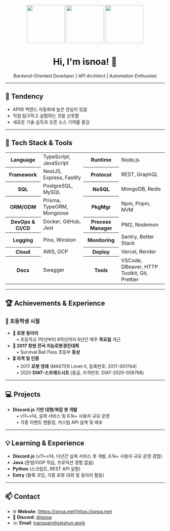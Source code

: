 <p align="center">
  <img src="https://github.com/isnoa/isnoa/assets/64823926/13011613-cd83-462e-a495-b0a560ed4463" height="120">
  <img src="https://github.com/isnoa/isnoa/assets/64823926/27cdfa4c-2fb9-4441-83d8-7942d234753d" height="120">
  <img src="attachment:image.png" height="120">
</p>

<h1 align="center">Hi, I'm <b>isnoa</b>! 👋</h1>
<p align="center"><i>Backend-Oriented Developer | API Architect | Automation Enthusiast</i></p>

---

## 🧩 Tendency

- API와 백엔드 자동화에 높은 관심이 있음
- 직접 탐구하고 실험하는 것을 선호함
- 새로운 기술 습득과 오픈 소스 기여를 즐김

---

## 🔧 Tech Stack & Tools

<table align="center">
  <tr>
    <th>Language</th>
    <td>TypeScript, JavaScript</td>
    <th>Runtime</th>
    <td>Node.js</td>
  </tr>
  <tr>
    <th>Framework</th>
    <td>NestJS, Express, Fastify</td>
    <th>Protocol</th>
    <td>REST, GraphQL</td>
  </tr>
  <tr>
    <th>SQL</th>
    <td>PostgreSQL, MySQL</td>
    <th>NoSQL</th>
    <td>MongoDB, Redis</td>
  </tr>
  <tr>
    <th>ORM/ODM</th>
    <td>Prisma, TypeORM, Mongoose</td>
    <th>PkgMgr</th>
    <td>Npm, Pnpm, NVM</td>
  </tr>
  <tr>
    <th>DevOps & CI/CD</th>
    <td>Docker, GitHub, Jest</td>
    <th>Process Manager</th>
    <td>PM2, Nodemon</td>
  </tr>
  <tr>
    <th>Logging</th>
    <td>Pino, Winston</td>
    <th>Monitoring</th>
    <td>Sentry, Better Stack</td>
  </tr>
  <tr>
    <th>Cloud</th>
    <td>AWS, GCP</td>
    <th>Deploy</th>
    <td>Vercel, Render</td>
  </tr>
  <tr>
    <th>Docs</th>
    <td>Swagger</td>
    <th>Tools</th>
    <td>VSCode, DBeaver, HTTP Toolkit, Git, Prettier</td>
  </tr>
</table>

---

## 🏆 Achievements & Experience

### 🏫 초등학생 시절

- <b>🤖 로봇 동아리</b>  
  &nbsp;&nbsp;&nbsp;• 초등학교 1학년부터 6학년까지 6년간 매주 <b>목요일</b> 개근  
- <b>🏅 2017 창원 전국 지능로봇경진대회</b>  
  &nbsp;&nbsp;&nbsp;• Survival Ball Pass 초등부 <b>동상</b>  
- <b>🎖️ 자격 및 인증</b>  
  &nbsp;&nbsp;&nbsp;• 2017 <b>로봇 영재</b> (MASTER Level-Ⅱ, 등록번호: 2017-001744)  
  &nbsp;&nbsp;&nbsp;• 2020 <b>DIAT-스프레드시트</b> (중급, 자격번호: DIAT-2020-008788)  

---

## 💻 Projects

- <b>Discord.js 기반 대형/복잡 봇 개발</b>  
  &nbsp;&nbsp;&nbsp;• v11~v14, 실제 서비스 및 6.1k+ 사용자 규모 운영  
  &nbsp;&nbsp;&nbsp;• 각종 이벤트 핸들링, 커스텀 API 설계 및 배포  

---

## 💡 Learning & Experience

- <b>Discord.js</b> (v11~v14, 다년간 실제 서비스 봇 개발, 6.1k+ 사용자 규모 운영 경험)
- <b>Java</b> (문법/OOP 학습, 프로덕션 경험 없음)
- <b>Python</b> (스크립트, REST API 실험)
- <b>Entry</b> (블록 코딩, 각종 로봇 대회 및 동아리 활동)

---

## 📫 Contact

- 🌐 <b>Website</b>: [https://isnoa.me](https://isnoa.me)
- 💬 <b>Discord</b>: [@isnoa](https://discord.com/users/1010159742104113162)
- ✉️ <b>Email</b>: [transpain@seishun.work](mailto:transpain@seishun.work)
